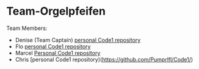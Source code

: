 # Team-Orgelpfeifen

Team Members:

- Denise (Team Captain)
  [personal Code1 repository](https://github.com/DeniseAlicia/Code1)
- Flo
  [personal Code1 repository](https://github.com/Ive24/Code1)
- Marcel
  [Personal Code1 repository](https://github.com/MarcelHerbst/Code1/blob/main/Marcel)
- Chris
  [personal Code1 repository)(https://github.com/Pumprlfl/Code1/)
